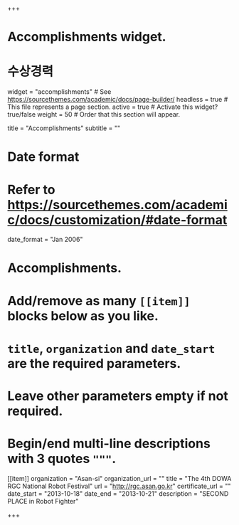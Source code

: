 +++
# Accomplishments widget.

# 수상경력

widget = "accomplishments"  # See https://sourcethemes.com/academic/docs/page-builder/
headless = true  # This file represents a page section.
active = true  # Activate this widget? true/false
weight = 50  # Order that this section will appear.

title = "Accomplish&shy;ments"
subtitle = ""

# Date format
#   Refer to https://sourcethemes.com/academic/docs/customization/#date-format
date_format = "Jan 2006"

# Accomplishments.
#   Add/remove as many `[[item]]` blocks below as you like.
#   `title`, `organization` and `date_start` are the required parameters.
#   Leave other parameters empty if not required.
#   Begin/end multi-line descriptions with 3 quotes `"""`.

[[item]]
  organization = "Asan-si"
  organization_url = ""
  title = "The 4th DOWA RGC National Robot Festival"
  url = "http://rgc.asan.go.kr"
  certificate_url = ""
  date_start = "2013-10-18"
  date_end = "2013-10-21"
  description = "SECOND PLACE in Robot Fighter"

+++
